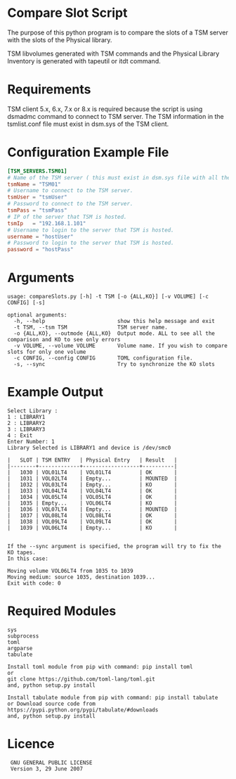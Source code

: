 # Compare Slot Script

The purpose of this python program is to compare the slots of a TSM server 
with the slots of the Physical library.

TSM libvolumes generated with TSM commands and the Physical Library Inventory 
is generated with tapeutil or itdt command.

# Requirements

TSM client 5.x, 6.x, 7.x or 8.x is required because the script is using dsmadmc command to 
connect to TSM server. 
The TSM information in the tsmlist.conf file must exist in dsm.sys of the TSM client.

# Configuration Example File
```toml
[TSM_SERVERS.TSM01]
# Name of the TSM server ( this must exist in dsm.sys file with all the STANZA information.)
tsmName = "TSM01"
# Username to connect to the TSM server.
tsmUser = "tsmUser"
# Password to connect to the TSM server.
tsmPass = "tsmPass"
# IP of the server that TSM is hosted.
tsmIp   = "192.168.1.101"
# Username to login to the server that TSM is hosted.
username = "hostUser"
# Password to login to the server that TSM is hosted.
password = "hostPass"
```

# Arguments
```
usage: compareSlots.py [-h] -t TSM [-o {ALL,KO}] [-v VOLUME] [-c CONFIG] [-s]

optional arguments:
  -h, --help                       show this help message and exit
  -t TSM, --tsm TSM                TSM server name.
  -o {ALL,KO}, --outmode {ALL,KO}  Output mode. ALL to see all the comparison and KO to see only errors
  -v VOLUME, --volume VOLUME       Volume name. If you wish to compare slots for only one volume
  -c CONFIG, --config CONFIG       TOML configuration file.
  -s, --sync                       Try to synchronize the KO slots

```

# Example Output
```
Select Library :
1 : LIBRARY1
2 : LIBRARY2
3 : LIBRARY3
4 : Exit
Enter Number: 1
Library Selected is LIBRARY1 and device is /dev/smc0

|   SLOT | TSM ENTRY   | Physical Entry   | Result   |
|--------+-------------+------------------+----------|
|   1030 | VOL01LT4    | VOL01LT4         | OK       |
|   1031 | VOL02LT4    | Empty...         | MOUNTED  |
|   1032 | VOL03LT4    | Empty...         | KO       |
|   1033 | VOL04LT4    | VOL04LT4         | OK       |
|   1034 | VOL05LT4    | VOL05LT4         | OK       |
|   1035 | Empty...    | VOL06LT4         | KO       |
|   1036 | VOL07LT4    | Empty...         | MOUNTED  |
|   1037 | VOL08LT4    | VOL08LT4         | OK       |
|   1038 | VOL09LT4    | VOL09LT4         | OK       |
|   1039 | VOL06LT4    | Empty...         | KO       |


If the --sync argument is specified, the program will try to fix the KO tapes.
In this case:

Moving volume VOL06LT4 from 1035 to 1039
Moving medium: source 1035, destination 1039...
Exit with code: 0

```

# Required Modules
```
sys
subprocess
toml
argparse
tabulate

Install toml module from pip with command: pip install toml
or
git clone https://github.com/toml-lang/toml.git
and, python setup.py install

Install tabulate module from pip with command: pip install tabulate
or Download source code from https://pypi.python.org/pypi/tabulate/#downloads
and, python setup.py install
```


# Licence
```
 GNU GENERAL PUBLIC LICENSE
 Version 3, 29 June 2007
```

